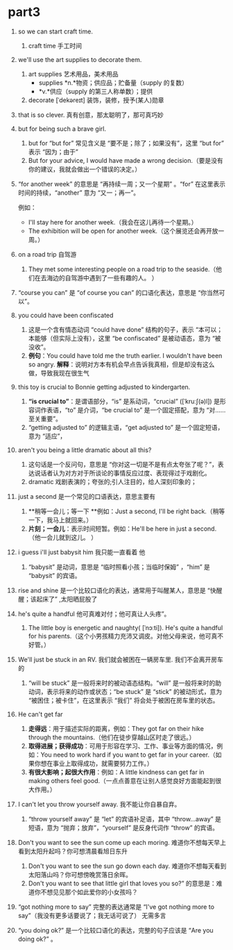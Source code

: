 # part3

1. so we can start craft time.

   1. craft time 手工时间

2. we'll use the art supplies to decorate them. 

   1. art supplies 艺术用品，美术用品
      - supplies  *n.*物资；供应品；贮备量（supply 的复数）
      - *v.*供应（supply 的第三人称单数）；提供
   2. decorate [ˈdekəreɪt] 装饰，装修，授予(某人)勋章

3. that is so clever.  真有创意，那太聪明了，那可真巧妙

4. but for being such a brave girl.

   1. but for “but for” 常见含义是 “要不是；除了；如果没有”，这里 “but for” 表示 “因为；由于”
   2. But for your advice, I would have made a wrong decision.（要是没有你的建议，我就会做出一个错误的决定。）

5. “for another week” 的意思是 “再持续一周；又一个星期” 。“for” 在这里表示时间的持续，“another” 意为 “又一；再一”。

   例如：

   - I'll stay here for another week.（我会在这儿再待一个星期。）
   - The exhibition will be open for another week.（这个展览还会再开放一周。）

6. on a road trip  自驾游

   1. They met some interesting people on a road trip to the seaside.（他们在去海边的自驾游中遇到了一些有趣的人。 ）

7. “course you can” 是 “of course you can” 的口语化表达，意思是 “你当然可以”。

8. you could have been confiscated

   1. 这是一个含有情态动词 “could have done” 结构的句子，表示 “本可以；本能够（但实际上没有），这里 “be confiscated” 是被动语态，意为 “被没收”。
   2. **例句**：You could have told me the truth earlier. I wouldn't have been so angry. **解释**：说明对方本有机会早点告诉我真相，但是却没有这么做，导致我现在很生气

9. this toy is crucial to Bonnie getting adjusted to kindergarten.

   1. **“is crucial to”**：是谓语部分，“is” 是系动词，“crucial” ([ˈkruːʃ(ə)l]) 是形容词作表语，“to” 是介词，“be crucial to” 是一个固定搭配，意为 “对…… 至关重要”。
   2. “getting adjusted to” 的逻辑主语，“get adjusted to” 是一个固定短语，意为 “适应”，

10. aren't you being a little dramatic about all this?

    1. 这句话是一个反问句，意思是 “你对这一切是不是有点太夸张了呢？”，表达说话者认为对方对于所谈论的事情反应过度、表现得过于戏剧化。
    2. dramatic  戏剧表演的；夸张的;引人注目的，给人深刻印象的；

11. just  a second 是一个常见的口语表达，意思主要有

    1. **稍等一会儿；等一下 **例如：Just a second, I'll be right back.（稍等一下，我马上就回来。）
    2. **片刻；一会儿**：表示时间短暂。例如：He'll be here in just a second.（他一会儿就到这儿。 ）

12. i guess i'll just babysit him  我只能一直看着 他

    1. “babysit” 是动词，意思是 “临时照看小孩；当临时保姆” ，“him” 是 “babysit” 的宾语。

13. rise and shine 是一个比较口语化的表达，通常用于叫醒某人，意思是 “快醒醒；该起床了” ,太阳晒屁股了

14. he's quite a handful 他可真难对付；他可真让人头疼”。

    1. The little boy is energetic and naughty( [ˈnɔːti]). He's quite a handful for his parents.（这个小男孩精力充沛又调皮。对他父母来说，他可真不好管。）

15. We'll just be stuck in an RV. 我们就会被困在一辆房车里.  我们不会离开房车的

    1. “will be stuck” 是一般将来时的被动语态结构。“will” 是一般将来时的助动词，表示将来的动作或状态；“be stuck” 是 “stick” 的被动形式，意为 “被困住；被卡住”，在这里表示 “我们” 将会处于被困在房车里的状态。

16. He can't get far

    1. **走得远**：用于描述实际的距离，例如：They got far on their hike through the mountains.（他们在徒步穿越山区时走了很远。）
    2. **取得进展；获得成功**：可用于形容在学习、工作、事业等方面的情况，例如：You need to work hard if you want to get far in your career.（如果你想在事业上取得成功，就需要努力工作。）
    3. **有很大影响；起很大作用**：例如：A little kindness can get far in making others feel good.（一点点善意在让别人感觉良好方面能起到很大作用。）

17. I can't let you throw yourself away. 我不能让你自暴自弃。

    1. “throw yourself away” 是 “let” 的宾语补足语，其中 “throw...away” 是短语，意为 “抛弃；放弃”，“yourself” 是反身代词作 “throw” 的宾语。

18. Don't you want to see  the sun come up each moring. 难道你不想每天早上看到太阳升起吗？你可想清晨看旭日东升

    1. Don't you  want to see the sun go down each day. 难道你不想每天看到太阳落山吗？你可想傍晚赏落日余晖。
    2. Don't you want to see that little girl that loves you so?” 的意思是：难道你不想见见那个如此爱你的小女孩吗？

19. “got nothing more to say” 完整的表达通常是 “I've got nothing more to say”（我没有更多话要说了；我无话可说了）  无需多言

20. “you doing ok?” 是一个比较口语化的表达，完整的句子应该是 “Are you doing ok?” 。



